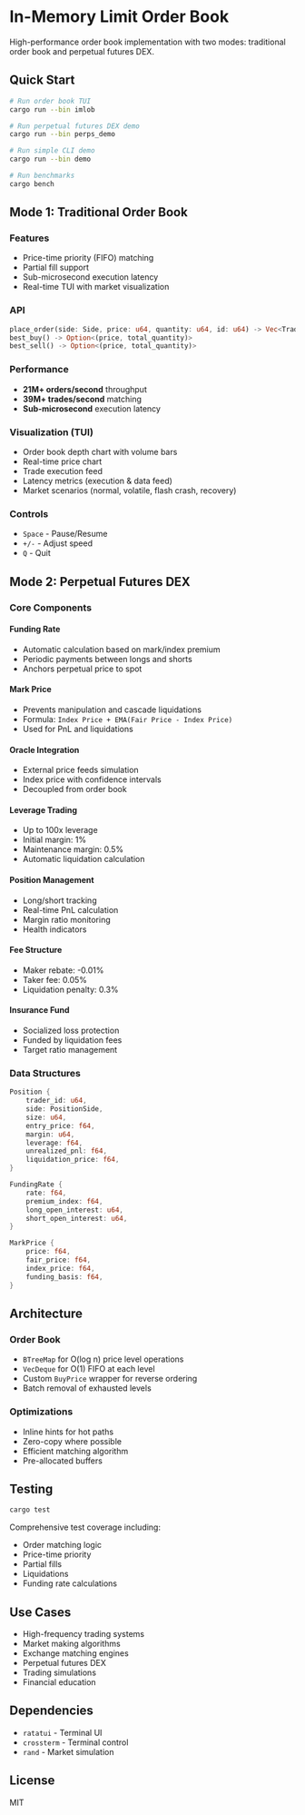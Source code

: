 # In-Memory Limit Order Book

High-performance order book implementation with two modes: traditional order book and perpetual futures DEX.

## Quick Start

```bash
# Run order book TUI
cargo run --bin imlob

# Run perpetual futures DEX demo
cargo run --bin perps_demo

# Run simple CLI demo
cargo run --bin demo

# Run benchmarks
cargo bench
```

## Mode 1: Traditional Order Book

### Features
- Price-time priority (FIFO) matching
- Partial fill support
- Sub-microsecond execution latency
- Real-time TUI with market visualization

### API
```rust
place_order(side: Side, price: u64, quantity: u64, id: u64) -> Vec<Trade>
best_buy() -> Option<(price, total_quantity)>
best_sell() -> Option<(price, total_quantity)>
```

### Performance
- **21M+ orders/second** throughput
- **39M+ trades/second** matching
- **Sub-microsecond** execution latency

### Visualization (TUI)
- Order book depth chart with volume bars
- Real-time price chart
- Trade execution feed
- Latency metrics (execution & data feed)
- Market scenarios (normal, volatile, flash crash, recovery)

### Controls
- `Space` - Pause/Resume
- `+/-` - Adjust speed
- `Q` - Quit

## Mode 2: Perpetual Futures DEX

### Core Components

#### Funding Rate
- Automatic calculation based on mark/index premium
- Periodic payments between longs and shorts
- Anchors perpetual price to spot

#### Mark Price
- Prevents manipulation and cascade liquidations
- Formula: `Index Price + EMA(Fair Price - Index Price)`
- Used for PnL and liquidations

#### Oracle Integration
- External price feeds simulation
- Index price with confidence intervals
- Decoupled from order book

#### Leverage Trading
- Up to 100x leverage
- Initial margin: 1%
- Maintenance margin: 0.5%
- Automatic liquidation calculation

#### Position Management
- Long/short tracking
- Real-time PnL calculation
- Margin ratio monitoring
- Health indicators

#### Fee Structure
- Maker rebate: -0.01%
- Taker fee: 0.05%
- Liquidation penalty: 0.3%

#### Insurance Fund
- Socialized loss protection
- Funded by liquidation fees
- Target ratio management

### Data Structures

```rust
Position {
    trader_id: u64,
    side: PositionSide,
    size: u64,
    entry_price: f64,
    margin: u64,
    leverage: f64,
    unrealized_pnl: f64,
    liquidation_price: f64,
}

FundingRate {
    rate: f64,
    premium_index: f64,
    long_open_interest: u64,
    short_open_interest: u64,
}

MarkPrice {
    price: f64,
    fair_price: f64,
    index_price: f64,
    funding_basis: f64,
}
```

## Architecture

### Order Book
- `BTreeMap` for O(log n) price level operations
- `VecDeque` for O(1) FIFO at each level
- Custom `BuyPrice` wrapper for reverse ordering
- Batch removal of exhausted levels

### Optimizations
- Inline hints for hot paths
- Zero-copy where possible
- Efficient matching algorithm
- Pre-allocated buffers

## Testing

```bash
cargo test
```

Comprehensive test coverage including:
- Order matching logic
- Price-time priority
- Partial fills
- Liquidations
- Funding rate calculations

## Use Cases

- High-frequency trading systems
- Market making algorithms
- Exchange matching engines
- Perpetual futures DEX
- Trading simulations
- Financial education

## Dependencies

- `ratatui` - Terminal UI
- `crossterm` - Terminal control
- `rand` - Market simulation

## License

MIT